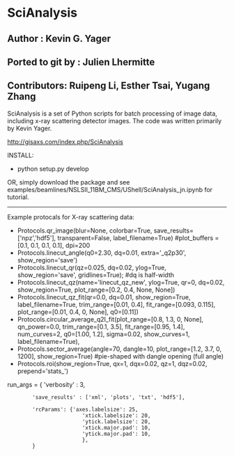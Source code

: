 # SciAnalysis

## Author : Kevin G. Yager
## Ported to git by : Julien Lhermitte
## Contributors: Ruipeng Li, Esther Tsai, Yugang Zhang

SciAnalysis is a set of Python scripts for batch processing of image data,
including x-ray scattering detector images. The code was written primarily by
Kevin Yager.

http://gisaxs.com/index.php/SciAnalysis

INSTALL: 

 * python setup.py develop
 
 OR, simply download the package and see examples/beamlines/NSLSII_11BM_CMS/UShell/SciAnalysis_jn.ipynb for tutorial.


---

Example protocals for X-ray scattering data:
 * Protocols.qr_image(blur=None, colorbar=True, save_results=['npz','hdf5'], transparent=False, label_filename=True) #plot_buffers = [0.1, 0.1, 0.1, 0.1], dpi=200
 * Protocols.linecut_angle(q0=2.30, dq=0.01, extra='_q2p30', show_region='save')
 * Protocols.linecut_qr(qz=0.025, dq=0.02, ylog=True, show_region='save', gridlines=True); #dq is half-width
 * Protocols.linecut_qz(name='linecut_qz_new', ylog=True, qr=0, dq=0.02, show_region=True, plot_range=[0.2, 0.4, None, None])
 * Protocols.linecut_qz_fit(qr=0.0, dq=0.01, show_region=True, label_filename=True, trim_range=[0.01, 0.4], fit_range=[0.093, 0.115], plot_range=[0.01, 0.4, 0, None], q0=[0.11]) 
 * Protocols.circular_average_q2I_fit(plot_range=[0.8, 1.3, 0, None], qn_power=0.0, trim_range=[0.1, 3.5], fit_range=[0.95, 1.4], num_curves=2, q0=[1.00, 1.2], sigma=0.02, show_curves=1, label_filename=True), 
 * Protocols.sector_average(angle=70, dangle=10, plot_range=[1.2, 3.7, 0, 1200], show_region=True) #pie-shaped with dangle opening (full angle)
 * Protocols.roi(show_region=True, qx=1, dqx=0.02, qz=1, dqz=0.02, prepend='stats_')


run_args = { 'verbosity' : 3,

            'save_results' : ['xml', 'plots', 'txt', 'hdf5'],
            
            'rcParams': {'axes.labelsize': 25,
                            'xtick.labelsize': 20,
                            'ytick.labelsize': 20,
                            'xtick.major.pad': 10,
                            'ytick.major.pad': 10,
                            },
            }


